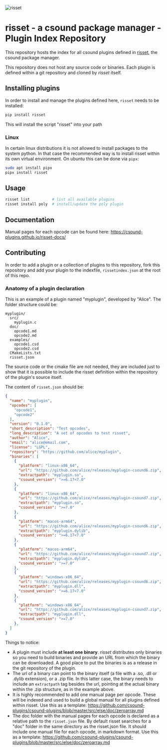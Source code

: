 ![risset](assets/risset-title-white.png)


# risset - a csound package manager - Plugin Index Repository

This repository hosts the index for all csound plugins defined in [risset], the csound package manager.

This repository does not host any source code or binaries. Each plugin is defined within a git repository and cloned by *risset* itself.


## Installing plugins

In order to install and manage the plugins defined here, `risset` needs to be installed:


```bash
pip install risset
```

This will install the script "risset" into your path


### Linux

In certain linux distributions it is not allowed to install packages to the
system python. In that case the recommended way is to install risset within
its own virtual environment. On ubuntu this can be done via `pipx`:

```bash
sudo apt install pipx
pipx install risset
```


## Usage

```bash
risset list          # list all available plugins
risset install poly  # install/update the poly plugin
```

## Documentation

Manual pages for each opcode can be found here: https://csound-plugins.github.io/risset-docs/


## Contributing

In order to add a plugin or a collection of plugins to this repository, fork this repository and add your plugin to the indexfile, `rissetindex.json` at the root of this repo.


### Anatomy of a plugin declaration

This is an example of a plugin named "myplugin", developed by "Alice". The folder structure could be:

```
myplugin/
  src/
    myplugin.c
  doc/
    opcode1.md
    opcode2.md
  examples/
    opcode1.csd
    opcode2.csd
  CMakeLists.txt
  risset.json
```

The source code or the cmake file are not needed, they are included just to show
that it is possible to include the risset definition within the repository
of the plugin's source itself.

The content of `risset.json` should be:

```json
{
  "name": "myplugin",
  "opcodes": [
    "opcode1",
    "opcode2"
  ],
  "version": "0.1.0",
  "short_description": "Test opcodes",
  "long_description": "A set of opcodes to test risset",
  "author": "Alice",
  "email": "alice@email.com",
  "license": "LGPL",
  "repository": "https://github.com/alice/myplugin",
  "binaries": [
    {
      "platform": "linux-x86_64",
      "url": "https://github.com/alice/releases/myplugin-csound6.zip",
      "extractpath": "myplugin.so",
      "csound_version": ">=6.17<7.0"
    },
    {
      "platform": "linux-x86_64",
      "url": "https://github.com/alice/releases/myplugin-csound7.zip",
      "extractpath": "myplugin.so",
      "csound_version": ">=7.0"
    },
    {
      "platform": "macos-arm64",
      "url": "https://github.com/alice/releases/myplugin-csound6.zip",
      "extractpath": "myplugin.dylib",
      "csound_version": ">=6.17<7.0"
    },
    {
      "platform": "macos-arm64",
      "url": "https://github.com/alice/releases/myplugin-csound7.zip",
      "extractpath": "myplugin.dylib",
      "csound_version": ">=7.0"
    },
    {
      "platform": "windows-x86_64",
      "url": "https://github.com/alice/releases/myplugin-csound6.zip",
      "extractpath": "myplugin.dll",
      "csound_version": ">=6.17<7.0"
    },
    {
      "platform": "windows-x86_64",
      "url": "https://github.com/alice/releases/myplugin-csound7.zip",
      "extractpath": "myplugin.dll",
      "csound_version": ">=7.0"
    },
  ]
}

```

Things to notice:

* A plugin must include **at least one binary**. *risset* distributes only binaries so you need to build binaries and provide an URL from which the binary can be downloaded. A good place to put the binaries is as a release in the git repository of the plugin.
* The url of a binary can point to the binary itself (a file with a .so, .dll or .dylib extension), or a .zip file. In this latter case, the binary needs to include an `extractpath` tag besides the url, pointing at the actual binary
within the .zip structure, as in the example above.
* It is highly recommended to add one manual page per opcode. These will be indexed and used to build a global manual for all plugins defined within risset. Use this as a template: https://github.com/csound-plugins/csound-plugins/blob/master/src/else/doc/zeroarray.md
* The doc folder with the manual pages for each opcode is declared as a relative
path to the `risset.json` file. By default risset searches for a "doc" folder in the same directory as
the risset.json file. It should include one manual file for each opcode, in markdown format.
 Use this as a template: https://github.com/csound-plugins/csound-plugins/blob/master/src/else/doc/zeroarray.md


[risset]: https://github.com/csound-plugins/risset
